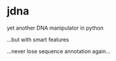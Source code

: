 # jdna
yet another DNA manipulator in python

...but with smart features

...never lose sequence annotation again...
